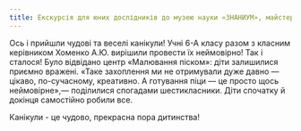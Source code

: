 ```yaml
---
title: Екскурсія для юних дослідників до музею науки «ЗНАНИУМ», майстер–клас з виготовлення піци (Бюро криворізьких подорожей)
---
```


Ось і прийшли чудові та веселі канікули! Учні 6-А класу разом з класним керівником Хоменко А.Ю. вирішили провести їх неймовірно! Так і сталося! Було відвідано центр «Малювання піском»: діти залишилися приємно вражені. «Таке захоплення ми не отримували дуже давно — цікаво, по-сучасному, креативно. А готування піци — це просто щось неймовірне»,— поділилися спогадами шестикласники. Діти спочатку й докінця самостійно робили все.

Канікули - це чудово, прекрасна пора дитинства!

<slideshow />
